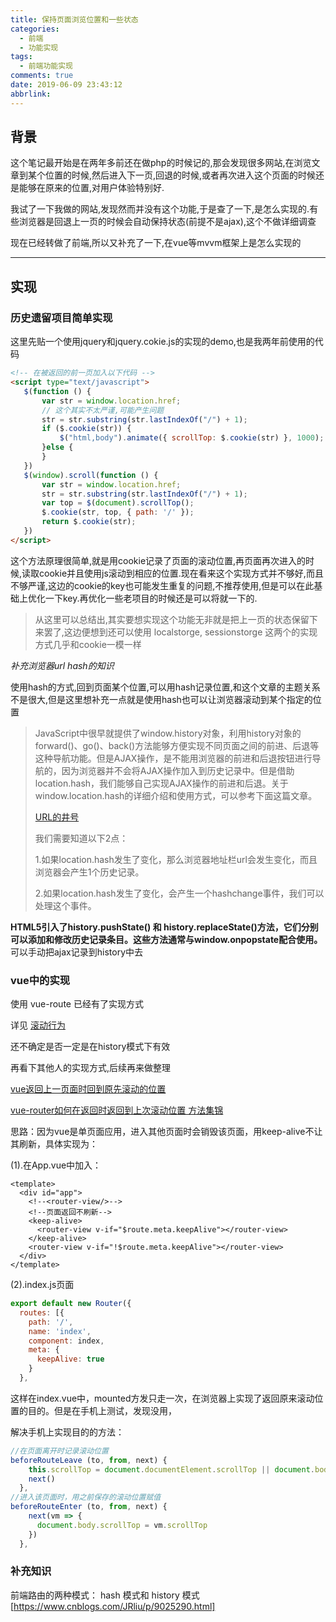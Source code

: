```yaml
---
title: 保持页面浏览位置和一些状态
categories:
  - 前端
  - 功能实现
tags:
  - 前端功能实现
comments: true
date: 2019-06-09 23:43:12
abbrlink:
---
```


## 背景

这个笔记最开始是在两年多前还在做php的时候记的,那会发现很多网站,在浏览文章到某个位置的时候,然后进入下一页,回退的时候,或者再次进入这个页面的时候还是能够在原来的位置,对用户体验特别好.

我试了一下我做的网站,发现然而并没有这个功能,于是查了一下,是怎么实现的.有些浏览器是回退上一页的时候会自动保持状态(前提不是ajax),这个不做详细调查

现在已经转做了前端,所以又补充了一下,在vue等mvvm框架上是怎么实现的

---



## 实现

### 历史遗留项目简单实现

这里先贴一个使用jquery和jquery.cokie.js的实现的demo,也是我两年前使用的代码

```html
<!-- 在被返回的前一页加入以下代码 -->
<script type="text/javascript">   
   $(function () {
       var str = window.location.href;
       // 这个其实不太严谨,可能产生问题
       str = str.substring(str.lastIndexOf("/") + 1);
       if ($.cookie(str)) {
           $("html,body").animate({ scrollTop: $.cookie(str) }, 1000);
       }else {
       }
   })
   $(window).scroll(function () {
       var str = window.location.href;
       str = str.substring(str.lastIndexOf("/") + 1);
       var top = $(document).scrollTop();
       $.cookie(str, top, { path: '/' });
       return $.cookie(str);
   })
</script>
```

这个方法原理很简单,就是用cookie记录了页面的滚动位置,再页面再次进入的时候,读取cookie并且使用js滚动到相应的位置.现在看来这个实现方式并不够好,而且不够严谨,这边的cookie的key也可能发生重复的问题,不推荐使用,但是可以在此基础上优化一下key.再优化一些老项目的时候还是可以将就一下的.

>从这里可以总结出,其实要想实现这个功能无非就是把上一页的状态保留下来罢了,这边便想到还可以使用
>localstorge, sessionstorge 这两个的实现方式几乎和cookie一模一样



*补充浏览器url hash的知识*

使用hash的方式,回到页面某个位置,可以用hash记录位置,和这个文章的主题关系不是很大,但是这里想补充一点就是使用hash也可以让浏览器滚动到某个指定的位置

>JavaScript中很早就提供了window.history对象，利用history对象的forward()、go()、back()方法能够方便实现不同页面之间的前进、后退等这种导航功能。但是AJAX操作，是不能用浏览器的前进和后退按钮进行导航的，因为浏览器并不会将AJAX操作加入到历史记录中。但是借助location.hash，我们能够自己实现AJAX操作的前进和后退。关于window.location.hash的详细介绍和使用方式，可以参考下面这篇文章。
>
>[URL的井号](http://www.ruanyifeng.com/blog/2011/03/url_hash.html)
>
>我们需要知道以下2点：
>
>1.如果location.hash发生了变化，那么浏览器地址栏url会发生变化，而且浏览器会产生1个历史记录。
>
>2.如果location.hash发生了变化，会产生一个hashchange事件，我们可以处理这个事件。

**HTML5引入了history.pushState() 和 history.replaceState()方法，它们分别可以添加和修改历史记录条目。这些方法通常与window.onpopstate配合使用。** 可以手动把ajax记录到history中去



### vue中的实现

使用 vue-route 已经有了实现方式

详见  [滚动行为](https://router.vuejs.org/zh/guide/advanced/scroll-behavior.html)

还不确定是否一定是在history模式下有效

再看下其他人的实现方式,后续再来做整理

[vue返回上一页面时回到原先滚动的位置](https://blog.csdn.net/dt1991524/article/details/85062455)

[vue-router如何在返回时返回到上次滚动位置 方法集锦](https://blog.csdn.net/zjl516088421/article/details/77937440)

思路：因为vue是单页面应用，进入其他页面时会销毁该页面，用keep-alive不让其刷新，具体实现为：

(1).在App.vue中加入：

```vue
<template>
  <div id="app">
    <!--<router-view/>-->
    <!--页面返回不刷新-->
    <keep-alive>
      <router-view v-if="$route.meta.keepAlive"></router-view>
    </keep-alive>
    <router-view v-if="!$route.meta.keepAlive"></router-view>
  </div>
</template>
```

(2).index.js页面

```js
export default new Router({
  routes: [{
    path: '/',
    name: 'index',
    component: index,
    meta: {
      keepAlive: true
    }
  },
```

这样在index.vue中，mounted方发只走一次，在浏览器上实现了返回原来滚动位置的目的。但是在手机上测试，发现没用，

解决手机上实现目的的方法：

```js
//在页面离开时记录滚动位置
beforeRouteLeave (to, from, next) {
    this.scrollTop = document.documentElement.scrollTop || document.body.scrollTop
    next()
  },
//进入该页面时，用之前保存的滚动位置赋值
beforeRouteEnter (to, from, next) {
    next(vm => {
      document.body.scrollTop = vm.scrollTop
    })
  },
```



### 补充知识

前端路由的两种模式： hash 模式和 history 模式[https://www.cnblogs.com/JRliu/p/9025290.html]

